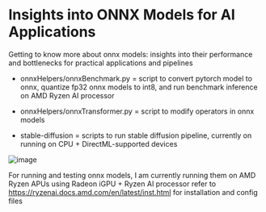 # Insights into ONNX Models for AI Applications
Getting to know more about onnx models: insights into their performance and bottlenecks for practical applications and pipelines

- onnxHelpers/onnxBenchmark.py = script to convert pytorch model to onnx, quantize fp32 onnx models to int8, and run benchmark inference on AMD Ryzen AI processor
- onnxHelpers/onnxTransformer.py = script to modify operators in onnx models

- stable-diffusion = scripts to run stable diffusion pipeline, currently on running on CPU + DirectML-supported devices

![image](https://github.com/shamith2/onnxInsights/blob/db91c3483d4ad8f8ab8d5dc2a1379b03268bebb3/results/stableDiffusion/sd_turbo_results/SD%202.1%20Turbo_visualize_1.png)

For running and testing onnx models, I am currently running them on AMD Ryzen APUs using Radeon iGPU + Ryzen AI processor
refer to https://ryzenai.docs.amd.com/en/latest/inst.html for installation and config files

